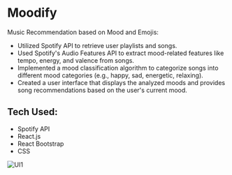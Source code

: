 # Moodify

Music Recommendation based on Mood and Emojis:
- Utilized Spotify API to retrieve user playlists and songs.
- Used Spotify's Audio Features API to extract mood-related features like tempo, energy, and valence from songs.
- Implemented a mood classification algorithm to categorize songs into different mood categories (e.g., happy, sad, energetic, relaxing).
- Created a user interface that displays the analyzed moods and provides song recommendations based on the user's current mood.

## Tech Used:
- Spotify API
- React.js
- React Bootstrap
- CSS

![UI1](https://github.com/LabibBhuiyan/moodify/assets/129128529/056ccf01-e774-4222-8ec0-2db840fb1d8a)

